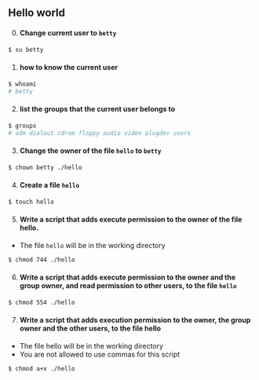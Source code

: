 ## Hello world
0. #### Change current user to `betty`
```bash
$ su betty
```

1. #### how to know the current user
```bash
$ whoami
# betty
```

2. #### list the groups that the current user belongs to
```bash
$ groups
# adm dialout cdrom floppy audio video plugdev users
```

3. #### Change the owner of the file `hello` to `betty`
```bash
$ chown betty ./hello
```

4. #### Create a file `hello`
```bash
$ touch hello
```

5. #### Write a script that adds execute permission to the owner of the file hello.
- The file `hello` will be in the working directory
```bash
$ chmod 744 ./hello
```

6. #### Write a script that adds execute permission to the owner and the group owner, and read permission to other users, to the file `hello`
```bash
$ chmod 554 ./hello
```

7. #### Write a script that adds execution permission to the owner, the group owner and the other users, to the file hello
- The file hello will be in the working directory
- You are not allowed to use commas for this script
```bash
$ chmod a+x ./hello
```